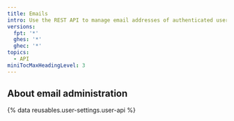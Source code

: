 ```yaml
---
title: Emails
intro: Use the REST API to manage email addresses of authenticated users.
versions:
  fpt: '*'
  ghes: '*'
  ghec: '*'
topics:
  - API
miniTocMaxHeadingLevel: 3
---
```


## About email administration

{% data reusables.user-settings.user-api %}
